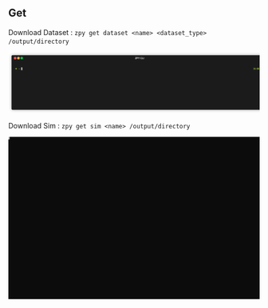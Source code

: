 ## Get

Download Dataset : ```zpy get dataset <name> <dataset_type> /output/directory```

<p align="center"><img src="gif/getdataset.gif?raw=true"/></p>

Download Sim : ```zpy get sim <name> /output/directory```

<p align="center"><img src="gif/getsim.svg?raw=true"/></p>
